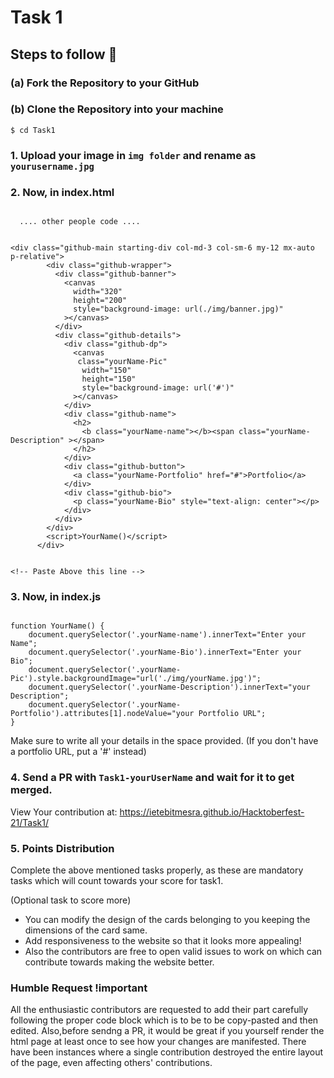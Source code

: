 # Task 1


## Steps to follow :scroll:

###    (a) Fork the Repository to your GitHub 
###    (b) Clone the Repository into your machine
```$ cd Task1 ```

### 1. Upload your image in `img folder` and rename as `yourusername.jpg`

### 2. Now, in index.html 

``` Paste the following code below <body> tag..

  .... other people code ....
  

<div class="github-main starting-div col-md-3 col-sm-6 my-12 mx-auto p-relative"> 
        <div class="github-wrapper">
          <div class="github-banner">
            <canvas
              width="320"
              height="200"
              style="background-image: url(./img/banner.jpg)"
            ></canvas>
          </div>
          <div class="github-details">
            <div class="github-dp">
              <canvas
               class="yourName-Pic"
                width="150"
                height="150"
                style="background-image: url('#')"
              ></canvas>
            </div>
            <div class="github-name">
              <h2>
                <b class="yourName-name"></b><span class="yourName-Description" ></span>
              </h2>
            </div>
            <div class="github-button">
              <a class="yourName-Portfolio" href="#">Portfolio</a>
            </div>
            <div class="github-bio">
              <p class="yourName-Bio" style="text-align: center"></p>
            </div>
          </div>
        </div>
        <script>YourName()</script> 
      </div>


<!-- Paste Above this line -->

```
### 3. Now, in index.js

``` Copy below code and paste at bottom of the file 

function YourName() {
    document.querySelector('.yourName-name').innerText="Enter your Name";
    document.querySelector('.yourName-Bio').innerText="Enter your Bio";
    document.querySelector('.yourName-Pic').style.backgroundImage="url('./img/yourName.jpg')";
    document.querySelector('.yourName-Description').innerText="your Description";
    document.querySelector('.yourName-Portfolio').attributes[1].nodeValue="your Portfolio URL";
}

```

Make sure to write all your details in the space provided.
(If you don't have a portfolio URL, put a '#' instead)


### 4. Send a PR with `Task1-yourUserName` and wait for it to get merged. 

View Your contribution at: https://ietebitmesra.github.io/Hacktoberfest-21/Task1/

### 5. Points Distribution

Complete the above mentioned tasks properly, as these are mandatory tasks which will count towards your score for task1.

(Optional task to score more)

- You can modify the design of the cards belonging to you keeping the dimensions of the card same.
- Add responsiveness to the website so that it looks more appealing!
- Also the contributors are free to open valid issues to work on which can contribute towards making the website better.

### Humble Request !important

All the enthusiastic contributors are requested to add their part carefully following the proper code block which is to be to be copy-pasted and then edited. Also,before sendng a PR, it would be great if you yourself render the html page at least once to see how your changes are manifested. There have been instances where a single contribution destroyed the entire layout of the page, even affecting others' contributions.

